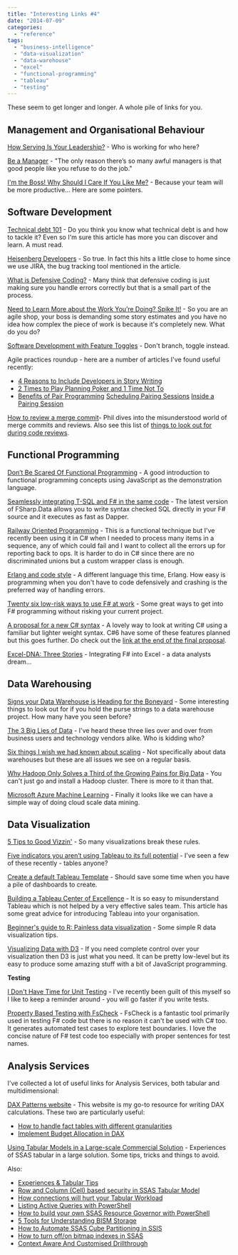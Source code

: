 ```yaml
---
title: "Interesting Links #4"
date: "2014-07-09"
categories: 
  - "reference"
tags: 
  - "business-intelligence"
  - "data-visualization"
  - "data-warehouse"
  - "excel"
  - "functional-programming"
  - "tableau"
  - "testing"
---
```


These seem to get longer and longer. A whole pile of links for you.

## Management and Organisational Behaviour

[How Serving Is Your Leadership?](http://www.jrothman.com/blog/mpd/2014/06/how-serving-is-your-leadership.html) - Who is working for who here?

[Be a Manager](https://medium.com/servant-leadership/be-a-manager-3b0e39d87179) - "The only reason there’s so many awful managers is that good people like you refuse to do the job."

[I'm the Boss! Why Should I Care If You Like Me?](http://blogs.hbr.org/2013/05/im-the-boss-why-should-i-care/) - Because your team will be more productive... Here are some pointers.

## Software Development

[Technical debt 101](https://medium.com/@joaomilho/festina-lente-e29070811b84) - Do you think you know what technical debt is and how to tackle it? Even so I'm sure this article has more you can discover and learn. A must read.

[Heisenberg Developers](http://mikehadlow.blogspot.co.uk/2014/06/heisenberg-developers.html) - So true. In fact this hits a little close to home since we use JIRA, the bug tracking tool mentioned in the article.

[What is Defensive Coding?](http://msmvps.com/blogs/deborahk/archive/2014/05/16/what-is-defensive-coding.aspx) - Many think that defensive coding is just making sure you handle errors correctly but that is a small part of the process.

[Need to Learn More about the Work You’re Doing? Spike It!](http://www.agileconnection.com/article/need-learn-more-about-work-you-re-doing-spike-it) - So you are an agile shop, your boss is demanding some story estimates and you have no idea how complex the piece of work is because it's completely new. What do you do?

[Software Development with Feature Toggles](http://msdn.microsoft.com/en-ca/magazine/dn683796.aspx) - Don't branch, toggle instead.

Agile practices roundup - here are a number of articles I've found useful recently:

- [4 Reasons to Include Developers in Story Writing](http://www.mountaingoatsoftware.com/blog/4-reasons-to-include-developers-in-story-writing)
- [2 Times to Play Planning Poker and 1 Time Not To](http://www.mountaingoatsoftware.com/blog/2-times-to-play-planning-poker-and-1-time-not-to)
- [Benefits of Pair Programming](http://geekswithblogs.net/TimothyK/archive/2014/04/27/benefits-of-pair-programming.aspx) [Scheduling Pairing Sessions](http://geekswithblogs.net/TimothyK/archive/2014/04/27/scheduling-pairing-sessions.aspx) [Inside a Pairing Session](http://geekswithblogs.net/TimothyK/archive/2014/04/27/inside-a-pairing-session.aspx)

[How to review a merge commit](http://haacked.com/archive/2014/02/21/reviewing-merge-commits)\- Phil dives into the misunderstood world of merge commits and reviews. Also see this list of [things to look out for during code reviews](http://blogs.msdn.com/b/cdndevs/archive/2014/05/07/what-should-i-be-looking-for-during-code-reviews.aspx).

## Functional Programming

[Don’t Be Scared Of Functional Programming](http://www.smashingmagazine.com/2014/07/02/dont-be-scared-of-functional-programming/) - A good introduction to functional programming concepts using JavaScript as the demonstration language.

[Seamlessly integrating T-SQL and F# in the same code](http://blogs.msdn.com/b/fsharpteam/archive/2014/05/23/fsharp-data-sqlclient-seamlessly-integrating-sql-and-f-in-the-same-code-base-guest-post.aspx) - The latest version of FSharp.Data allows you to write syntax checked SQL directly in your F# source and it executes as fast as Dapper.

[Railway Oriented Programming](http://fsharpforfunandprofit.com/rop/) - This is a functional technique but I've recently been using it in C# when I needed to process many items in a sequence, any of which could fail and I want to collect all the errors up for reporting back to ops. It is harder to do in C# since there are no discriminated unions but a custom wrapper class is enough.

[Erlang and code style](https://medium.com/p/b5936dceb5e4) - A different language this time, Erlang. How easy is programming when you don't have to code defensively and crashing is the preferred way of handling errors.

[Twenty six low-risk ways to use F# at work](http://fsharpforfunandprofit.com/posts/low-risk-ways-to-use-fsharp-at-work/) - Some great ways to get into F# programming without risking your current project.

[A proposal for a new C# syntax](http://www.slideshare.net/ScottWlaschin/c-light) - A lovely way to look at writing C# using a familiar but lighter weight syntax. C#6 have some of these features planned but this goes further. Do check out the [link at the end of the final proposal](http://bit.ly/csharp-light).

[Excel-DNA: Three Stories](http://luajalla.azurewebsites.net/excel-dna-three-stories/) - Integrating F# into Excel - a data analysts dream...

## Data Warehousing

[Signs your Data Warehouse is Heading for the Boneyard](http://richardlees.blogspot.co.uk/2014/06/signs-your-data-warehouse-is-heading.html) - Some interesting things to look out for if you hold the purse strings to a data warehouse project. How many have you seen before?

[The 3 Big Lies of Data](http://www.powerpivotpro.com/2014/05/the-3-big-lies-of-data-power-pivot-vs-power-view-power-query-qa-etc/) - I've heard these three lies over and over from business users and technology vendors alike. Who is kidding who?

[Six things I wish we had known about scaling](http://martin.kleppmann.com/2014/03/26/six-things-about-scaling.html) - Not specifically about data warehouses but these are all issues we see on a regular basis.

[Why Hadoop Only Solves a Third of the Growing Pains for Big Data](http://www.wired.com/2014/01/hadoop-solves-third-growing-pains-big-data/) - You can't just go and install a Hadoop cluster. There is more to it than that.

[Microsoft Azure Machine Learning](http://azure.microsoft.com/en-us/campaigns/machine-learning/) - Finally it looks like we can have a simple way of doing cloud scale data mining.

## Data Visualization

[5 Tips to Good Vizzin'](http://vizcandy.blogspot.no/2014/04/5-tips-to-good-vizzin.html) - So many visualizations break these rules.

[Five indicators you aren’t using Tableau to its full potential](http://www.theinformationlab.co.uk/2014/06/13/five-indicators-arent-using-tableau-full-potential/) - I've seen a few of these recently - tables anyone?

[Create a default Tableau Template](http://wannabedatarockstar.blogspot.co.uk/2013/06/create-default-tableau-template.html) - Should save some time when you have a pile of dashboards to create.

[Building a Tableau Center of Excellence](https://www.slalom.com/thinking/building-a-tableau-center-of-excellence) - It is so easy to misunderstand Tableau which is not helped by a very effective sales team. This article has some great advice for introducing Tableau into your organisation.

[Beginner's guide to R: Painless data visualization](http://www.computerworld.com/s/article/9239723/Beginner_s_guide_to_R_Painless_data_visualization_) - Some simple R data visualization tips.

[Visualizing Data with D3](http://www.sitepoint.com/visualizing-data-d3/) - If you need complete control over your visualization then D3 is just what you need. It can be pretty low-level but its easy to produce some amazing stuff with a bit of JavaScript programming.

**Testing**

[I Don't Have Time for Unit Testing](http://msmvps.com/blogs/deborahk/archive/2014/06/04/i-don-t-have-time-for-unit-testing.aspx) - I've recently been guilt of this myself so I like to keep a reminder around - you will go faster if you write tests.

[Property Based Testing with FsCheck](http://comp-phil.blogspot.co.uk/2014/05/property-based-testing-with-fscheck.html) - FsCheck is a fantastic tool primarily used in testing F# code but there is no reason it can't be used with C# too. It generates automated test cases to explore test boundaries. I love the concise nature of F# test code too especially with proper sentences for test names.

## Analysis Services

I've collected a lot of useful links for Analysis Services, both tabular and multidimensional:

[DAX Patterns website](http://sqlblog.com/blogs/marco_russo/archive/2014/02/18/dax-patterns-website-official-launch-dax-powerpivot-tabular.aspx) - This website is my go-to resource for writing DAX calculations. These two are particularly useful:

- [How to handle fact tables with different granularities](http://sqlblog.com/blogs/marco_russo/archive/2014/05/01/how-to-handle-fact-tables-with-different-granularities-in-dax-powerpivot-tabular.aspx)
- [Implement Budget Allocation in DAX](http://sqlblog.com/blogs/marco_russo/archive/2014/05/15/implement-budget-allocation-in-dax-for-power-pivot-and-tabular-powerpivot-tabular-ssas-dax.aspx)

[Using Tabular Models in a Large-scale Commercial Solution](http://www.sqlbi.com/articles/using-tabular-models-in-a-large-scale-commercial-solution) - Experiences of SSAS tabular in a large solution. Some tips, tricks and things to avoid.

Also:

- [Experiences & Tabular Tips](http://christianwade.wordpress.com/2014/04/16/experiences-tabular-tips/)
- [Row and Column (Cell) based security in SSAS Tabular Model](http://www.mund-consulting.com/Blog/Posts/row-and-column-based-security-in-ssas-tabular-model.aspx)
- [How connections will hurt your Tabular Workload](http://blogs.prodata.ie/post/How-connections-will-hurt-your-Tabular-Workload.aspx)
- [Listing Active Queries with PowerShell](http://geekswithblogs.net/darrengosbell/archive/2014/03/03/ssas-ndash-listing-active-queries-with-powershell.aspx)
- [How to build your own SSAS Resource Governor with PowerShell](http://geekswithblogs.net/darrengosbell/archive/2014/03/31/how-to-build-your-own-ssas-resource-governor-with-powershell.aspx)
- [5 Tools for Understanding BISM Storage](http://prologika.com/CS/blogs/blog/archive/2014/04/13/5-tools-for-understanding-bism-storage.aspx)
- [How to Automate SSAS Cube Partitioning in SSIS](http://dataqueen.azurewebsites.net/?p=1351)
- [How to turn off/on bitmap indexes in SSAS](http://blogs.prodata.ie/post/How-to-turn-offon-bitmap-indexes-in-SSAS.aspx)
- [Context Aware And Customised Drillthrough](http://www.mssqlgirl.com/context-aware-and-customised-drillthrough.html)
